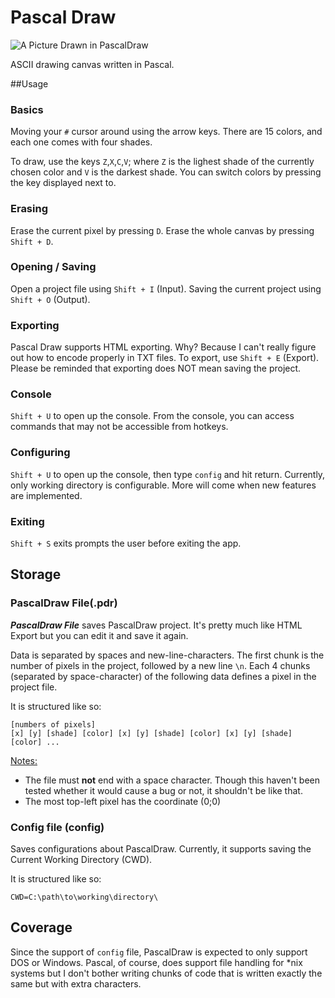 Pascal Draw
==========

![A Picture Drawn in PascalDraw](http://i.imgur.com/N96DLxG.png)

ASCII drawing canvas written in Pascal.

##Usage

### Basics
Moving your `#` cursor around using the arrow keys.
There are 15 colors, and each one comes with four shades.

To draw, use the keys `Z`,`X`,`C`,`V`; where `Z` is the lighest shade of the currently chosen color and `V` is the darkest shade.
You can switch colors by pressing the key displayed next to.

### Erasing
Erase the current pixel by pressing `D`.
Erase the whole canvas by pressing `Shift + D`.

### Opening / Saving
Open a project file using `Shift + I` (Input).
Saving the current project using `Shift + O` (Output).

### Exporting
Pascal Draw supports HTML exporting. Why? Because I can't really figure out how to encode properly in TXT files.
To export, use `Shift + E` (Export). Please be reminded that exporting does NOT mean saving the project.

### Console
`Shift + U` to open up the console. From the console, you can access commands that may not be accessible from hotkeys.

### Configuring
`Shift + U` to open up the console, then type `config` and hit return. Currently, only working directory is configurable. More will come when new features are implemented.

### Exiting
`Shift + S` exits prompts the user before exiting the app.

## Storage
### PascalDraw File(.pdr)
***PascalDraw File*** saves PascalDraw project. It's pretty much like HTML Export but you can edit it and save it again.

Data is separated by spaces and new-line-characters. The first chunk is the number of pixels in the project, followed by a new line `\n`.
Each 4 chunks (separated by space-character) of the following data defines a pixel in the project file.

It is structured like so:
```
[numbers of pixels]
[x] [y] [shade] [color] [x] [y] [shade] [color] [x] [y] [shade] [color] ...
```

<u>Notes: </u>
* The file must **not** end with a space character. Though this haven't been tested whether it would cause a bug or not, it shouldn't be like that.
* The most top-left pixel has the coordinate (0;0)

### Config file (config)
Saves configurations about PascalDraw. Currently, it supports saving the Current Working Directory (CWD). 


It is structured like so:
```
CWD=C:\path\to\working\directory\
```

## Coverage

Since the support of `config` file, PascalDraw is expected to only support DOS or Windows. Pascal, of course, does support file handling for *nix systems but I don't bother writing chunks of code that is written exactly the same but with extra characters.
